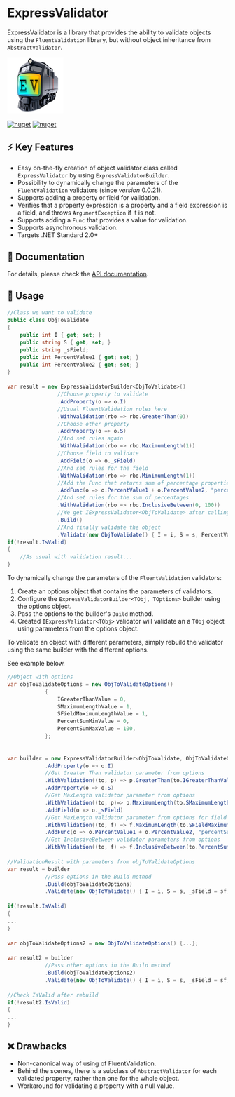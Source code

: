 # ExpressValidator

ExpressValidator is a library that provides the ability to validate objects using the `FluentValidation` library, but without object inheritance from `AbstractValidator`.  

![ExpressValidator](ExpressValidator.png)

[![nuget](https://img.shields.io/nuget/v/ExpressValidator?style=plastic)](https://www.nuget.org/packages/ExpressValidator/) [![nuget](https://img.shields.io/nuget/v/ExpressValidator.Extensions.DependencyInjection?style=plastic&labelColor=lightblue&color=blue)](https://www.nuget.org/packages/ExpressValidator.Extensions.DependencyInjection)    



## ⚡ Key Features

- Easy on-the-fly creation of object validator class called `ExpressValidator` by using `ExpressValidatorBuilder`.
- Possibility to dynamically change the parameters of the `FluentValidation` validators (since _version_ 0.0.21).
- Supports adding a property or field for validation.
- Verifies that a property expression is a property and a field expression is a field, and throws `ArgumentException` if it is not.
- Supports adding a `Func` that provides a value for validation.
- Supports asynchronous validation.
- Targets .NET Standard 2.0+

## 📜 Documentation

For details, please check the [API documentation](https://www.tmfexplorer.com/ExpressValidator/api/ExpressValidator.html).


## 🚀 Usage

```csharp
//Class we want to validate
public class ObjToValidate
{
	public int I { get; set; }
	public string S { get; set; }
	public string _sField;
	public int PercentValue1 { get; set; }
	public int PercentValue2 { get; set; }
}

var result = new ExpressValidatorBuilder<ObjToValidate>()
				//Choose property to validate
				.AddProperty(o => o.I)
				//Usual FluentValidation rules here
				.WithValidation(rbo => rbo.GreaterThan(0))
				//Choose other property
				.AddProperty(o => o.S)
				//And set rules again
				.WithValidation(rbo => rbo.MaximumLength(1))
				//Choose field to validate
				.AddField(o => o._sField)
				//And set rules for the field
				.WithValidation(rbo => rbo.MinimumLength(1))
				//Add the Func that returns sum of percentage properties for validation
				.AddFunc(o => o.PercentValue1 + o.PercentValue2, "percentSum")
				//And set rules for the sum of percentages
				.WithValidation(rbo => rbo.InclusiveBetween(0, 100))
				//We get IExpressValidator<ObjToValidate> after calling the Build method
				.Build()
	 			//And finally validate the object
				.Validate(new ObjToValidate() { I = i, S = s, PercentValue1 = pv1, PercentValue2 = pv2 });
if(!result.IsValid)
{
    //As usual with validation result...
}
```

To dynamically change the parameters of the `FluentValidation` validators:  

1. Create an options object that contains the parameters of validators.  
2. Configure the `ExpressValidatorBuilder<TObj, TOptions>` builder using the options object.  
3. Pass the options to the builder's `Build` method.
4. Created `IExpressValidator<TObj>` validator will validate an a `TObj` object using parameters from the options object.

To validate an object with different parameters, simply rebuild the validator using the same builder with the different options.  

See example below.  
```csharp
//Object with options
var objToValidateOptions = new ObjToValidateOptions()
			{
				IGreaterThanValue = 0,
				SMaximumLengthValue = 1,
				SFieldMaximumLengthValue = 1,
				PercentSumMinValue = 0,
				PercentSumMaxValue = 100,
			};


var builder = new ExpressValidatorBuilder<ObjToValidate, ObjToValidateOptions>()
			.AddProperty(o => o.I)
			//Get Greater Than validator parameter from options
			.WithValidation((to, p) => p.GreaterThan(to.IGreaterThanValue))
			.AddProperty(o => o.S)
			//Get MaxLength validator parameter from options
			.WithValidation((to, p)=> p.MaximumLength(to.SMaximumLengthValue))
			.AddField(o => o._sField)
			//Get MaxLength validator parameter from options for field
			.WithValidation((to, f) => f.MaximumLength(to.SFieldMaximumLengthValue))
			.AddFunc(o => o.PercentValue1 + o.PercentValue2, "percentSum")
			//Get InclusiveBetween validator parameters from options
			.WithValidation((to, f) => f.InclusiveBetween(to.PercentSumMinValue, to.PercentSumMaxValue));

//ValidationResult with parameters from objToValidateOptions
var result = builder	
			//Pass options in the Build method
			.Build(objToValidateOptions)
			.Validate(new ObjToValidate() { I = i, S = s, _sField = sf, PercentValue1 = pv1, PercentValue2 = pv2 });
				
if(!result.IsValid)
{
...
}		

var objToValidateOptions2 = new ObjToValidateOptions() {...};

var result2 = builder	
			//Pass other options in the Build method
			.Build(objToValidateOptions2)
			.Validate(new ObjToValidate() { I = i, S = s, _sField = sf, PercentValue1 = pv1, PercentValue2 = pv2 });

//Check IsValid after rebuild
if(!result2.IsValid)
{
...
}
```

## ❌ Drawbacks

- Non-canonical way of using of FluentValidation.
- Behind the scenes, there is a subclass of `AbstractValidator` for each validated property, rather than one for the whole object.
- Workaround for validating a property with a null value.